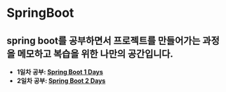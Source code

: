 # SpringBoot
## spring boot를 공부하면서 프로젝트를 만들어가는 과정을 메모하고 복습을 위한 나만의 공간입니다.
- **1일차 공부: [Spring Boot 1 Days](https://github.com/KIMJUNGRYUN/SpringBoot/tree/main/SpringBoot%201Days)**
- **2일차 공부: [Spring Boot 2 Days](https://github.com/KIMJUNGRYUN/SpringBoot/tree/main/SpringBoot%202Days)**
